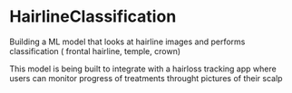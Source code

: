# HairlineClassification
Building a ML model that looks at hairline images and performs classification ( frontal hairline, temple, crown) 

This model is being built to integrate with a hairloss tracking app where users can monitor progress of treatments throught pictures of their scalp 
